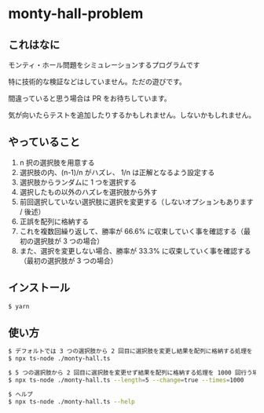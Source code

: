 # monty-hall-problem

## これはなに
モンティ・ホール問題をシミュレーションするプログラムです

特に技術的な検証などはしていません。ただの遊びです。

間違っていると思う場合は PR をお待ちしています。

気が向いたらテストを追加したりするかもしれません。しないかもしれません。

## やっていること
1. n 択の選択肢を用意する
2. 選択肢の内、(n-1)/n がハズレ、 1/n は正解となるよう設定する 
3. 選択肢からランダムに 1 つを選択する 
4. 選択したもの以外のハズレを選択肢から外す 
5. 前回選択していない選択肢に選択を変更する（しないオプションもあります / 後述）
6. 正誤を配列に格納する 
7. これを複数回繰り返して、勝率が 66.6% に収束していく事を確認する（最初の選択肢が 3 つの場合） 
8. また、選択を変更しない場合、勝率が 33.3% に収束していく事を確認する（最初の選択肢が 3 つの場合）

## インストール
```bash
$ yarn
```

## 使い方
```bash
$ デフォルトでは 3 つの選択肢から 2 回目に選択肢を変更し結果を配列に格納する処理を 100 回行います
$ npx ts-node ./monty-hall.ts

$ 5 つの選択肢から 2 回目に選択肢を変更せず結果を配列に格納する処理を 1000 回行う場合
$ npx ts-node ./monty-hall.ts --length=5 --change=true --times=1000

$ ヘルプ
$ npx ts-node ./monty-hall.ts --help
```
